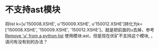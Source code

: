 # 不支持ast模块

将list k=[u'150008.XSHE', u'150009.XSHE', u'150012.XSHE']转化为k=['150008.XSHE', '150009.XSHE', '150012.XSHE']，就是把前面的u去掉，参考[Remove 'u' from a python list](http://stackoverflow.com/questions/30975911/remove-u-from-a-python-list) 使用模块:ast，但是现在优矿不支持这个模块, ，请问有没有别的办法？